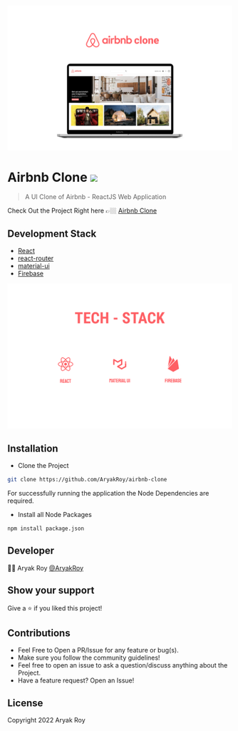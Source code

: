 ![Airbnb Clone Banner](/src/assets/banner.png)

# Airbnb Clone <img src="https://c.tenor.com/0m3X8whRJBsAAAAi/home-flowers.gif" width="100px">

> A UI Clone of Airbnb - ReactJS Web Application

Check Out the Project Right here 👉🏼
[Airbnb Clone](https://airbnb-clone-bbf7c.web.app/)

## Development Stack

- [React](https://reactjs.org/)
- [react-router](https://v5.reactrouter.com/web/guides/quick-start)
- [material-ui](https://mui.com/)
- [Firebase](https://firebase.google.com/)

![TechStack Banner](/src/assets/techstack.png)

## Installation

- Clone the Project

```bash
git clone https://github.com/AryakRoy/airbnb-clone
```

For successfully running the application the Node Dependencies are required.

- Install all Node Packages

```bash
npm install package.json
```

## Developer

👨‍💻 Aryak Roy [@AryakRoy](https://github.com/AryakRoy)

## Show your support

Give a ⭐ if you liked this project!

## Contributions

- Feel Free to Open a PR/Issue for any feature or bug(s).
- Make sure you follow the community guidelines!
- Feel free to open an issue to ask a question/discuss anything about the Project.
- Have a feature request? Open an Issue!

## License

Copyright 2022 Aryak Roy
